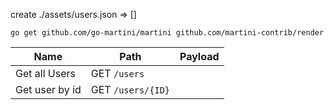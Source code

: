 create ./assets/users.json => []

```
go get github.com/go-martini/martini github.com/martini-contrib/render
```

| Name | Path | Payload |
|----|----|----|
|Get all Users| GET `/users` ||
|Get user by id| GET `/users/{ID}` ||
